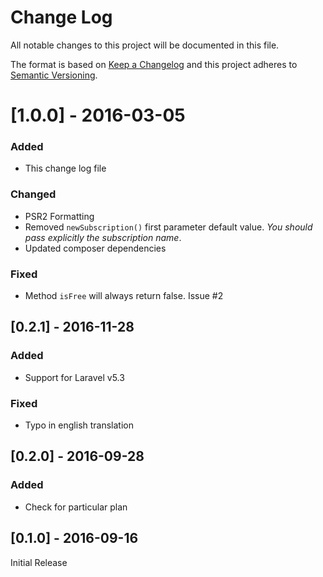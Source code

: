# Change Log
All notable changes to this project will be documented in this file.

The format is based on [Keep a Changelog](http://keepachangelog.com/) and this project adheres to [Semantic Versioning](http://semver.org/).

# [1.0.0] - 2016-03-05
### Added
- This change log file

### Changed
- PSR2 Formatting
- Removed `newSubscription()` first parameter default value. *You should pass explicitly the subscription name*.
- Updated composer dependencies

### Fixed
- Method `isFree` will always return false. Issue #2

## [0.2.1] - 2016-11-28
### Added
- Support for Laravel v5.3

### Fixed
- Typo in english translation

## [0.2.0] - 2016-09-28
### Added
- Check for particular plan

## [0.1.0] - 2016-09-16

Initial Release